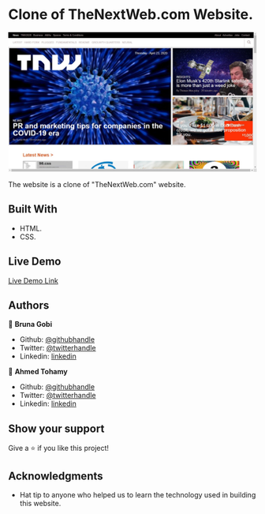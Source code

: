 # Clone of TheNextWeb.com Website.



![screenshot](./img/screenshot.jpg)

The website is a clone of "TheNextWeb.com" website.

## Built With

- HTML.
- CSS.


## Live Demo

[Live Demo Link](https://raw.githack.com/AhmedTohamy01/TNW-Project/master/index.html)


## Authors

👤 **Bruna Gobi**

- Github: [@githubhandle](https://github.com/brugobi)
- Twitter: [@twitterhandle](https://twitter.com/BrunaGobi2)
- Linkedin: [linkedin](https://www.linkedin.com/in/bruna-gobi-08854760/)

👤 **Ahmed Tohamy**

- Github: [@githubhandle](https://github.com/AhmedTohamy01)
- Twitter: [@twitterhandle](https://twitter.com/AhmedTohamy01)
- Linkedin: [linkedin](https://www.linkedin.com/in/ATohamy)


## Show your support

Give a ⭐️ if you like this project!

## Acknowledgments

- Hat tip to anyone who helped us to learn the technology used in building this website.

